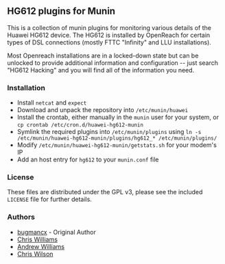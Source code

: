 ## HG612 plugins for Munin

This is a collection of munin plugins for monitoring various details of the Huawei HG612 device.  The HG612 is installed by OpenReach for certain types of DSL connections (mostly FTTC "Infinity" and LLU installations).

Most Openreach installations are in a locked-down state but can be unlocked to provide additional information and configuration -- just search "HG612 Hacking" and you will find all of the information you need.


### Installation

- Install ```netcat``` and ```expect```
- Download and unpack the repository into ```/etc/munin/huawei```
- Install the crontab, either manually in the ```munin``` user for your system, or ```cp crontab /etc/cron.d/huawei-hg612-munin```
- Symlink the required plugins into ```/etc/munin/plugins``` using ```ln -s /etc/munin/huawei-hg612-munin/plugins/hg612_* /etc/munin/plugins/```
- Modify ```/etc/munin/huawei-hg612-munin/getstats.sh``` for your modem's IP
- Add an host entry for ```hg612``` to your ```munin.conf``` file

### License

These files are distributed under the GPL v3, please see the included ```LICENSE``` file for further details. 

### Authors

- [bugmancx](https://github.com/bugmancx) - Original Author
- [Chris Williams](https://github.com/bingos)
- [Andrew Williams](https://github.com/nikdoof)
- [Chris Wilson](https://github.com/qris)
